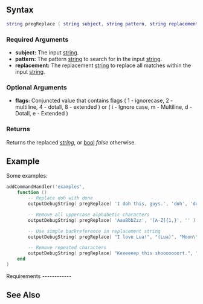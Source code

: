 Syntax
------

``` lua
string pregReplace ( string subject, string pattern, string replacement [, int/string flags ] )
```

### Required Arguments

-   **subject:** The input [string](/docs/string.md "wikilink").
-   **pattern:** The pattern [string](/docs/string.md "wikilink") to search for in the input [string](/string.md "wikilink").
-   **replacement:** The replacement [string](/docs/string.md "wikilink") to replace all matches within the input [string](/string.md "wikilink").

### Optional Arguments

-   **flags:** Conjuncted value that contains flags ( 1 - ignorecase, 2 - multiline, 4 - dotall, 8 - extended ) or ( i - Ignore case, m - Multiline, d - Dotall, e - Extended )

### Returns

Returns the replaced *[string](/docs/string.md "wikilink")*, or [bool](/bool.md "wikilink") *false* otherwise.

Example
-------

<section name="Shared ( client and server )" class="both" show="true">
Some examples:

``` lua
addCommandHandler('examples',
    function ()
        -- Replace doh with done
        outputDebugString( pregReplace( 'I doh this, guys.', 'doh', 'done' ) or 'not replaced' ) -- Result: I done this, guys

        -- Remove all uppercase alphabetic characters
        outputDebugString( pregReplace( 'AaaBbbZzz', '[A-Z]{1,}', '' ) or 'not replaced' ) -- Result: aabbzz

        -- Use simple backreference in replacement string
        outputDebugString( pregReplace( "I love Lua!", "(Lua)", "Moon\\1" ) ) -- Result: I love MoonLua!

        -- Remove repeated characters
        outputDebugString( pregReplace( "Keeeeeep this shooooooort.", "((.)\\2{2})\\2+", "\\1" ) ) -- Result: Keeep this shooort.
    end
)
```

</section>
Requirements
------------

See Also
--------
